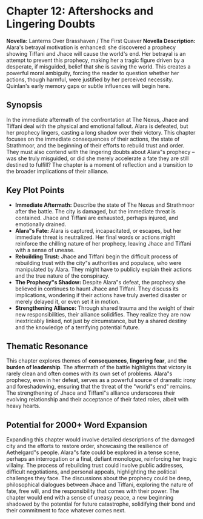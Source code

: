 # Chapter 12: Aftershocks and Lingering Doubts

**Novella:** Lanterns Over Brasshaven / The First Quaver
**Novella Description:** Alara's betrayal motivation is enhanced: she discovered a prophecy showing Tiffani and Jhace will cause the world's end. Her betrayal is an attempt to prevent this prophecy, making her a tragic figure driven by a desperate, if misguided, belief that she is saving the world. This creates a powerful moral ambiguity, forcing the reader to question whether her actions, though harmful, were justified by her perceived necessity. Quinlan's early memory gaps or subtle influences will begin here.

## Synopsis

In the immediate aftermath of the confrontation at The Nexus, Jhace and Tiffani deal with the physical and emotional fallout. Alara is defeated, but her prophecy lingers, casting a long shadow over their victory. This chapter focuses on the immediate consequences of their actions, the state of Strathmoor, and the beginning of their efforts to rebuild trust and order. They must also contend with the lingering doubts about Alara"s prophecy – was she truly misguided, or did she merely accelerate a fate they are still destined to fulfill? The chapter is a moment of reflection and a transition to the broader implications of their alliance.

## Key Plot Points

*   **Immediate Aftermath:** Describe the state of The Nexus and Strathmoor after the battle. The city is damaged, but the immediate threat is contained. Jhace and Tiffani are exhausted, perhaps injured, and emotionally drained.
*   **Alara"s Fate:** Alara is captured, incapacitated, or escapes, but her immediate threat is neutralized. Her final words or actions might reinforce the chilling nature of her prophecy, leaving Jhace and Tiffani with a sense of unease.
*   **Rebuilding Trust:** Jhace and Tiffani begin the difficult process of rebuilding trust with the city"s authorities and populace, who were manipulated by Alara. They might have to publicly explain their actions and the true nature of the conspiracy.
*   **The Prophecy"s Shadow:** Despite Alara"s defeat, the prophecy she believed in continues to haunt Jhace and Tiffani. They discuss its implications, wondering if their actions have truly averted disaster or merely delayed it, or even set it in motion.
*   **Strengthening Alliance:** Through shared trauma and the weight of their new responsibilities, their alliance solidifies. They realize they are now inextricably linked, not just by circumstance, but by a shared destiny and the knowledge of a terrifying potential future.

## Thematic Resonance

This chapter explores themes of **consequences**, **lingering fear**, and **the burden of leadership**. The aftermath of the battle highlights that victory is rarely clean and often comes with its own set of problems. Alara"s prophecy, even in her defeat, serves as a powerful source of dramatic irony and foreshadowing, ensuring that the threat of the "world"s end" remains. The strengthening of Jhace and Tiffani"s alliance underscores their evolving relationship and their acceptance of their fated roles, albeit with heavy hearts.

## Potential for 2000+ Word Expansion

Expanding this chapter would involve detailed descriptions of the damaged city and the efforts to restore order, showcasing the resilience of Aethelgard"s people. Alara"s fate could be explored in a tense scene, perhaps an interrogation or a final, defiant monologue, reinforcing her tragic villainy. The process of rebuilding trust could involve public addresses, difficult negotiations, and personal appeals, highlighting the political challenges they face. The discussions about the prophecy could be deep, philosophical dialogues between Jhace and Tiffani, exploring the nature of fate, free will, and the responsibility that comes with their power. The chapter would end with a sense of uneasy peace, a new beginning shadowed by the potential for future catastrophe, solidifying their bond and their commitment to face whatever comes next.
